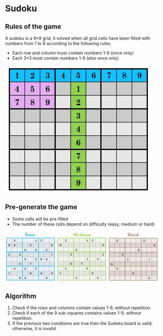# Sudoku
## Rules of the game
A sudoku is a 9*9 grid, it solved when all grid cells have been filled with numbers from 1 to 9 according to the following rules:
- Each row and column must contain numbers 1-9 (once only)
- Each 3*3 must contain numbers 1-9 (also once only)

![Alt text](./images/sudoku1.jpg)

## Pre-generate the game
- Some cells will be pre-filled 
- The number of these cells depend on difficulty (easy, medium or hard)

![Alt text](./images/sudoku_diffculty.jpg)

## Algorithm
1. Check if the rows and columns contain values 1-9, without repetition.
2. Check if each of the 9 sub-squares contains values 1-9, without repetition.
3. If the previous two conditions are true then the Sudoku board is valid; otherwise, it is invalid.